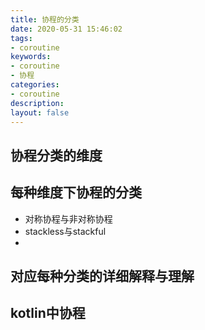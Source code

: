 ```yaml
---
title: 协程的分类
date: 2020-05-31 15:46:02
tags:
- coroutine
keywords:
- coroutine
- 协程
categories:
- coroutine
description:
layout: false
---
```

## 协程分类的维度


## 每种维度下协程的分类
* 对称协程与非对称协程
* stackless与stackful
* 

## 对应每种分类的详细解释与理解

## kotlin中协程
